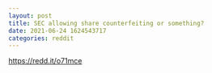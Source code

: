 ```yaml
--- 
layout: post 
title: SEC allowing share counterfeiting or something? 
date: 2021-06-24 1624543717 
categories: reddit 
--- 
```

https://redd.it/o71mce